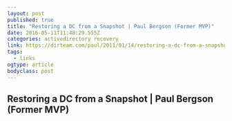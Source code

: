 ```yaml
---
layout: post 
published: true 
title: "Restoring a DC from a Snapshot | Paul Bergson (Former MVP)" 
date: 2016-05-11T11:48:29.555Z
categories: activedirectory recovery
link: https://dirteam.com/paul/2011/01/14/restoring-a-dc-from-a-snapshot/ 
tags:
  - links
ogtype: article 
bodyclass: post 
---
```


## Restoring a DC from a Snapshot | Paul Bergson (Former MVP)
